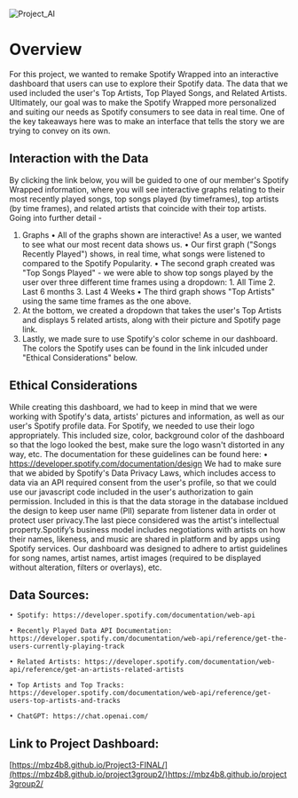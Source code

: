 ![Project_AI](https://github.com/mbz4b8/Project3-FINAL/assets/91983427/0a897bf7-da44-45c6-af5b-26fa4806de20)



# Overview

For this project, we wanted to remake Spotify Wrapped into an interactive dashboard that users can use to explore their Spotify data.
The data that we used included the user's Top Artists, Top Played Songs, and Related Artists.
Ultimately, our goal was to make the Spotify Wrapped more personalized and suiting our needs as Spotify consumers to see data in real time.
One of the key takeaways here was to make an interface that tells the story we are trying to convey on its own. 


 ## Interaction with the Data

By clicking the link below, you will be guided to one of our member's Spotify Wrapped information, where you will see interactive graphs relating to their most recently played songs, top songs played (by timeframes), top artists (by time frames), and related artists that coincide with their top artists. 
Going into further detail - 
1. Graphs
   • All of the graphs shown are interactive! As a user, we wanted to see what our most recent data shows us.
   • Our first graph ("Songs Recently Played") shows, in real time, what songs were listened to compared to the Spotify Popularity.
   • The second graph created was "Top Songs Played" - we were able to show top songs played by the user over three different time frames using a dropdown:
       1. All Time
       2. Last 6 months
       3. Last 4 Weeks
   • The third graph shows "Top Artists" using the same time frames as the one above.
2. At the bottom, we created a dropdown that takes the user's Top Artists and displays 5 related artists, along with their picture and Spotify page link.
3. Lastly, we made sure to use Spotify's color scheme in our dashboard. The colors the Spotify uses can be found in the link inlcuded under "Ethical Considerations" below.


## Ethical Considerations

While creating this dashboard, we had to keep in mind that we were working with Spotify's data, artists' pictures and information, as well as our user's Spotify profile data.
For Spotify, we needed to use their logo appropriately. This included size, color, background color of the dashboard so that the logo looked the best, make sure the logo wasn't distorted in any way, etc. The documentation for these guidelines can be found here: 
    • https://developer.spotify.com/documentation/design
We had to make sure that we abided by Spotify's Data Privacy Laws, which includes access to data via an API required consent from the user's profile, so that we could use our javascript code included in the user's authorization to gain permission. Included in this is that the data storage in the database incldued the design to keep user name (PII) separate from listener data in order ot protect user privacy.The last piece considered was the artist's intellectual property.Spotify’s business model includes negotiations with artists on how their names, likeness, and music are shared in platform and by apps using Spotify services. Our dashboard was designed to adhere to artist guidelines for song names, artist names, artist images (required to be displayed without alteration, filters or overlays), etc. 


## Data Sources:

    • Spotify: https://developer.spotify.com/documentation/web-api

    • Recently Played Data API Documentation: https://developer.spotify.com/documentation/web-api/reference/get-the-users-currently-playing-track

    • Related Artists: https://developer.spotify.com/documentation/web-api/reference/get-an-artists-related-artists

    • Top Artists and Top Tracks: https://developer.spotify.com/documentation/web-api/reference/get-users-top-artists-and-tracks

    • ChatGPT: https://chat.openai.com/
   
## Link to Project Dashboard:

[https://mbz4b8.github.io/Project3-FINAL/](https://mbz4b8.github.io/project3group2/)https://mbz4b8.github.io/project3group2/

